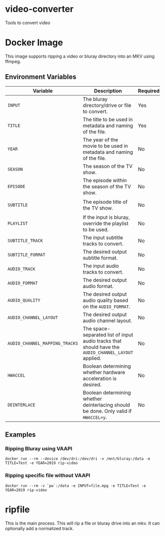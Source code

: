 # video-converter
Tools to convert video

# Docker Image
This image supports ripping a video or bluray directory into an MKV using ffmpeg.

## Environment Variables
Variable | Description | Required | Default | Example
--- | --- | --- | --- | ---
`INPUT` | The bluray directory/drive or file to convert. | Yes | | `/mnt/bluray`
`TITLE` | The title to be used in metadata and naming of the file. | Yes | | `Cool Movie`
`YEAR` | The year of the movie to be used in metadata and naming of the file. | No | | `2019`
`SEASON` | The season of the TV show. | No | | `01`
`EPISODE` | The episode within the season of the TV show. | No | | `01`
`SUBTITLE` | The episode title of the TV show. | No | | `The One Where They Dance`
`PLAYLIST` | If the input is bluray, override the playlist to be used. | No | | `183`
`SUBTITLE_TRACK` | The input subtitle tracks to convert. | No | `s?` | `1`
`SUBTITLE_FORMAT` | The desired output subtitle format. | No | `ass` | `copy`
`AUDIO_TRACK` | The input audio tracks to convert. | No | `a` | `1`
`AUDIO_FORMAT` | The desired output audio format. | No | `aac` | `eac3`
`AUDIO_QUALITY` | The desired output audio quality based on the `AUDIO_FORMAT`. | No | `2` | `560`
`AUDIO_CHANNEL_LAYOUT` | The desired output audio channel layout. | No | `5.1` | `7.1`
`AUDIO_CHANNEL_MAPPING_TRACKS` | The space-separated list of input audio tracks that should have the `AUDIO_CHANNEL_LAYOUT` applied. | No | `1` | `1 2 3 4`
`HWACCEL` | Boolean determining whether hardware acceleration is desired. | No | `y` | `n`
`DEINTERLACE` | Boolean determining whether deinterlacing should be done. Only valid if `HWACCEL=y`. | No | `n` | `y`


## Examples

### Ripping Bluray using VAAPI

```
docker run --rm --device /dev/dri:/dev/dri -v /mnt/bluray:/data -e TITLE=Test -e YEAR=2019 rip-video
```

### Ripping specific file without VAAPI
```
docker run --rm -v `pw`:/data -e INPUT=file.mpg -e TITLE=Test -e YEAR=2019 rip-video
```

# ripfile
This is the main process. This will rip a file or bluray drive into an mkv. It can optionally add a normalized track.
